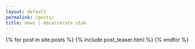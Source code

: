```yaml
---
layout: default
permalink: /posts/
title: news | decarcerate utah
---
```


<div class="posts">
  <div class="empty-top"></div>
  {% for post in site.posts %}
    {% include post_teaser.html %}
  {% endfor %}
  <div class="empty-bottom"></div>
</div>

